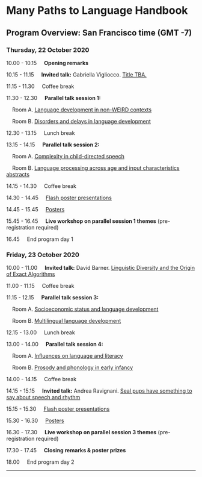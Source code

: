 # Many Paths to Language Handbook

## Program Overview: San Francisco time (GMT -7)

### Thursday, 22 October 2020
10.00 - 10.15 &nbsp;&nbsp;&nbsp; **Opening remarks**

10.15 - 11.15 &nbsp;&nbsp;&nbsp; **Invited talk:** Gabriella Vigliocco. [Title TBA.](./mpal/abstracts.md#gabriella-vigliocco-university-college-london-talk-title-tba)

11.15 - 11.30 &nbsp;&nbsp;&nbsp; Coffee break

11.30 - 12.30 &nbsp;&nbsp;&nbsp; **Parallel talk session 1:**

&nbsp;&nbsp;&nbsp; Room A. [Language development in non-WEIRD contexts](./mpal/abstracts.md#language-development-in-non-weird-contexts)

&nbsp;&nbsp;&nbsp; Room B. [Disorders and delays in language development](./mpal/abstracts.md#disorders-and-delay-in-language-development)

12.30 - 13.15 &nbsp;&nbsp;&nbsp; Lunch break

13.15 - 14.15 &nbsp;&nbsp;&nbsp; **Parallel talk session 2:**

&nbsp;&nbsp;&nbsp; Room A. [Complexity in child-directed speech](./mpal/abstracts.md#complexity-in-child-directed-speech)

&nbsp;&nbsp;&nbsp; Room B. [Language processing across age and input characteristics abstracts](./mpal/abstracts.md#language-processing-across-age-and-input-characteristics)

14.15 - 14.30 &nbsp;&nbsp;&nbsp; Coffee break

14.30 - 14.45 &nbsp;&nbsp;&nbsp; [Flash poster presentations](./mpal/flash-poster-overview.md#22-october)

14.45 - 15.45 &nbsp;&nbsp;&nbsp; [Posters](./mpal/poster-overview.md#22-october)

15.45 - 16.45 &nbsp;&nbsp;&nbsp; **Live workshop on parallel session 1 themes** (pre-registration required)

16.45 &nbsp;&nbsp;&nbsp; End program day 1

### Friday, 23 October 2020
10.00 - 11.00 &nbsp;&nbsp;&nbsp; **Invited talk:** David Barner. [Linguistic Diversity and the Origin of Exact Algorithms](./mpal/abstracts.md#david-barner-university-of-california-san-diego)

11.00 - 11.15 &nbsp;&nbsp;&nbsp; Coffee break

11.15 - 12.15 &nbsp;&nbsp;&nbsp; **Parallel talk session 3:**

&nbsp;&nbsp;&nbsp; Room A. [Socioeconomic status and language development](./mpal/abstracts.md#socioeconomic-status-and-language-development)

&nbsp;&nbsp;&nbsp; Room B. [Multilingual language development](./mpal/abstracts.md#multilingual-language-development)

12.15 - 13.00 &nbsp;&nbsp;&nbsp; Lunch break

13.00 - 14.00 &nbsp;&nbsp;&nbsp; **Parallel talk session 4:**

&nbsp;&nbsp;&nbsp; Room A. [Influences on language and literacy](./mpal/abstracts.md#influences-on-language-and-literacy)

&nbsp;&nbsp;&nbsp; Room B. [Prosody and phonology in early infancy](./mpal/abstracts.md#prosody-and-phonology-in-early-infancy)

14.00 - 14.15 &nbsp;&nbsp;&nbsp; Coffee break

14.15 - 15.15 &nbsp;&nbsp;&nbsp; **Invited talk:** Andrea Ravignani. [Seal pups have something to say about speech and rhythm](./mpal/abstracts.md#andrea-ravignani-max-planck-institute-for-psycholinguistics-seal-pups-have-something-to-say-about-speech-and-rhythm)

15.15 - 15.30 &nbsp;&nbsp;&nbsp; [Flash poster presentations](./mpal/flash-poster-overview.md#23-october)

15.30 - 16.30 &nbsp;&nbsp;&nbsp; [Posters](./mpal/poster-overview.md#23-october)

16.30 - 17.30 &nbsp;&nbsp;&nbsp; **Live workshop on parallel session 3 themes** (pre-registration required)

17.30 - 17.45 &nbsp;&nbsp;&nbsp; **Closing remarks & poster prizes**

18.00 &nbsp;&nbsp;&nbsp; End program day 2

---

